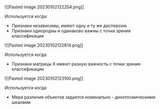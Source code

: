 ![[Pasted image 20230102122254.png]]

Используется когда:
* Признаки независимы, имеют одну и ту же дисперсию 
* Признаки однородны и одинаково важны с точки зрения классификации


![[Pasted image 20230102122814.png]]

Используется когда:
* Признаки матрицы X имеют разную важность с точки зрения классификации 


![[Pasted image 20230102123100.png]]

Используется когда:
* Мера различия объектов задается номинально - дихотосмическими шкалами 